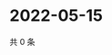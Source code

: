 # 2022-05-15

共 0 条

<!-- BEGIN WEIBO -->
<!-- 最后更新时间 Sun May 15 2022 19:14:03 GMT+0800 (China Standard Time) -->

<!-- END WEIBO -->
